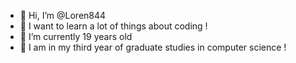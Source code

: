 - 👋 Hi, I’m @Loren844
- 👀 I want to learn a lot of things about coding !
- 🌱 I’m currently 19 years old
- 🏫 I am in my third year of graduate studies in computer science !
<!---
Loren844/Loren844 is a ✨ special ✨ repository because its `README.md` (this file) appears on your GitHub profile.
You can click the Preview link to take a look at your changes.
--->
